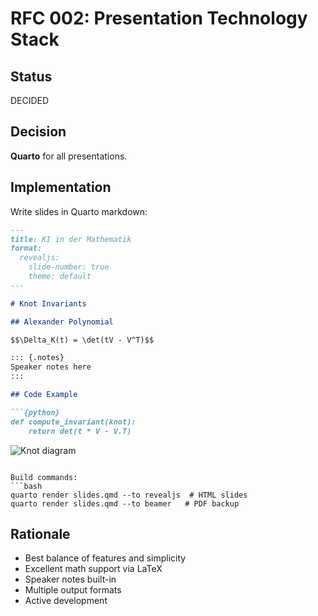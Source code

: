 # RFC 002: Presentation Technology Stack

## Status
DECIDED

## Decision
**Quarto** for all presentations.

## Implementation

Write slides in Quarto markdown:
```markdown
---
title: KI in der Mathematik
format:
  revealjs:
    slide-number: true
    theme: default
---

# Knot Invariants

## Alexander Polynomial

$$\Delta_K(t) = \det(tV - V^T)$$

::: {.notes}
Speaker notes here
:::

## Code Example

```{python}
def compute_invariant(knot):
    return det(t * V - V.T)
```

![Knot diagram](media/knot.png)
```

Build commands:
```bash
quarto render slides.qmd --to revealjs  # HTML slides
quarto render slides.qmd --to beamer   # PDF backup
```

## Rationale
- Best balance of features and simplicity
- Excellent math support via LaTeX
- Speaker notes built-in
- Multiple output formats
- Active development